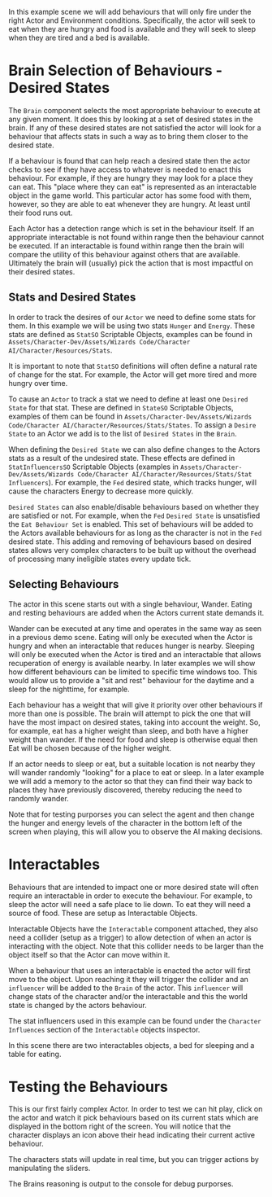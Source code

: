 In this example scene we will add behaviours that will only fire under the right Actor and Environment conditions. Specifically, the actor will seek to eat when they are hungry and food is available and they will seek to sleep when they are tired and a bed is available.

# Brain Selection of Behaviours - Desired States

The `Brain` component selects the most appropriate behaviour to execute at any given moment. It does this by looking at a set of desired states in the brain. If any of these desired states are not satisfied the actor will look for a behaviour that affects stats in such a way as to bring them closer to the desired state.

If a behaviour is found that can help reach a desired state then the actor checks to see if they have access to whatever is needed to enact this behaviour. For example, if they are hungry they may look for a place they can eat. This "place where they can eat" is represented as an interactable object in the game world. This particular actor has some food with them, however, so they are able to eat whenever they are hungry. At least until their food runs out.

Each Actor has a detection range which is set in the behaviour itself. If an appropriate interactable is not found within range then the behaviour cannot be executed. If an interactable is found within range then the brain will compare the utility of this behaviour against others that are available. Ultimately the brain will (usually) pick the action that is most impactful on their desired states.

## Stats and Desired States

In order to track the desires of our `Actor` we need to define some stats for them. In this example we will be using two stats `Hunger` and `Energy`. These stats are defined as `StatSO` Scriptable Objects, examples can be found in `Assets/Character-Dev/Assets/Wizards Code/Character AI/Character/Resources/Stats`.

It is important to note that `StatSO` definitions will often define a natural rate of change for the stat. For example, the Actor will get more tired and more hungry over time.

To cause an `Actor` to track a stat we need to define at least one `Desired State` for that stat. These are defined in `StateSO` Scriptable Objects, examples of them can be found in `Assets/Character-Dev/Assets/Wizards Code/Character AI/Character/Resources/Stats/States`. To assign a `Desire State` to an Actor we add is to the list of `Desired States` in the `Brain`. 

When defining the `Desired State` we can also define changes to the Actors stats as a result of the undesired state. These effects are defined in `StatInfluencersSO` Scriptable Objects (examples in `Assets/Character-Dev/Assets/Wizards Code/Character AI/Character/Resources/Stats/Stat Influencers`). For example, the `Fed` desired state, which tracks hunger, will cause the characters Energy to decrease more quickly.

`Desired States` can also enable/disable behaviours based on whether they are satisfied or not. For example, when the `Fed` `Desired State` is unsatisfied the `Eat Behaviour Set` is enabled. This set of behaviours will be added to the Actors available behaviours for as long as the character is not in the `Fed` desired state. This adding and removing of behaviours based on desired states allows very complex characters to be built up without the overhead of processing many ineligible states every update tick.

## Selecting Behaviours

The actor in this scene starts out with a single behaviour, Wander.  Eating and resting behaviours are added when the Actors current state demands it. 

Wander can be executed at any time and operates in the same way as seen in a previous demo scene. Eating will only be executed when the Actor is hungry and when an interactable that reduces hunger is nearby. Sleeping will only be executed when the Actor is tired and an interactable that allows recuperation of energy is available nearby. In later examples we will show how different behaviours can be limited to specific time windows too. This would allow us to provide a "sit and rest" behaviour for the daytime and a sleep for the nighttime, for example.

Each behaviour has a weight that will give it priority over other behaviours if more than one is possible. The brain will attempt to pick the one that will have the most impact on desired states, taking into account the weight. So, for example, eat has a higher weight than sleep, and both have a higher weight than wander. If the need for food and sleep is otherwise equal then Eat will be chosen because of the higher weight. 

If an actor needs to sleep or eat, but a suitable location is not nearby they will wander randomly "looking" for a place to eat or sleep. In a later example we will add a memory to the actor so that they can find their way back to places they have previously discovered, thereby reducing the need to randomly wander.

Note that for testing purporses you can select the agent and then change the hunger and energy levels of the character in the bottom left of the screen when playing, this will allow you to observe the AI making decisions.

# Interactables

Behaviours that are intended to impact one or more desired state will often require an interactable in order to execute the behaviour. For example, to sleep the actor will need a safe place to lie down. To eat they will need a source of food. These are setup as Interactable Objects. 

Interactable Objects have the `Interactable` component attached, they also need a collider (setup as a trigger) to allow detection of when an actor is interacting with the object. Note that this collider needs to be larger than the object itself so that the Actor can move within it.

When a behaviour that uses an interactable is enacted the actor will first move to the object. Upon reaching it they will trigger the collider and an `influencer` will be added to the `Brain` of the actor. This `influencer` will change stats of the character and/or the interactable and this the world state is changed by the actors behaviour. 

The stat influencers used in this example can be found under the `Character Influences` section of the `Interactable` objects inspector. 

In this scene there are two interactables objects, a bed for sleeping and a table for eating.


# Testing the Behaviours

This is our first fairly complex Actor. In order to test we can hit play, click on the actor and watch it pick behaviours based on its current stats which are displayed in the bottom right of the screen. You will notice that the character displays an icon above their head indicating their current active behaviour.

The characters stats will update in real time, but you can trigger actions by manipulating the sliders.

The Brains reasoning is output to the console for debug purporses.